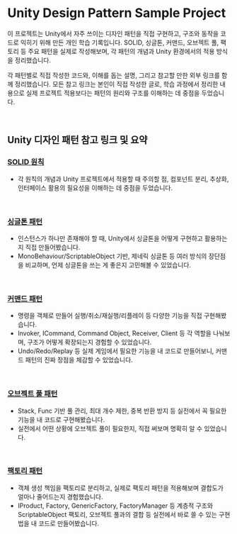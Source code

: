 # Unity Design Pattern Sample Project

이 프로젝트는 Unity에서 자주 쓰이는 디자인 패턴을 직접 구현하고, 구조와 동작을 코드로 익히기 위해 만든 개인 학습 기록입니다.
SOLID, 싱글톤, 커맨드, 오브젝트 풀, 팩토리 등 주요 패턴을 실제로 작성해보며, 각 패턴의 개념과 Unity 환경에서의 적용 방식을 정리했습니다.

각 패턴별로 직접 작성한 코드와, 이해를 돕는 설명, 그리고 참고할 만한 외부 링크를 함께 정리했습니다.
모든 참고 링크는 본인이 직접 작성한 글로, 학습 과정에서 정리한 내용으로 실제 프로젝트 적용보다는 패턴의 원리와 구조를 이해하는 데 중점을 두었습니다.

<br>

## Unity 디자인 패턴 참고 링크 및 요약

### [SOLID 원칙](https://velog.io/@seojunpyo/Unity-%EB%94%94%EC%9E%90%EC%9D%B8-%ED%8C%A8%ED%84%B4-SOLID-%EC%9B%90%EC%B9%99)
- 각 원칙의 개념과 Unity 프로젝트에서 적용할 때 주의할 점, 컴포넌트 분리, 추상화, 인터페이스 활용의 필요성을 이해하는 데 중점을 두었습니다.
	
<br>

### [싱글톤 패턴](https://velog.io/@seojunpyo/Unity-%EB%94%94%EC%9E%90%EC%9D%B8-%ED%8C%A8%ED%84%B4-%EC%8B%B1%EA%B8%80%ED%86%A4)
- 인스턴스가 하나만 존재해야 할 때, Unity에서 싱글톤을 어떻게 구현하고 활용하는지 직접 만들어봤습니다.
- MonoBehaviour/ScriptableObject 기반, 제네릭 싱글톤 등 여러 방식의 장단점을 비교하며, 언제 싱글톤을 쓰는 게 좋은지 고민해볼 수 있었습니다.

<br>

### [커맨드 패턴](https://velog.io/@seojunpyo/Unity-%EB%94%94%EC%9E%90%EC%9D%B8-%ED%8C%A8%ED%84%B4-%EC%BB%A4%EB%A7%A8%EB%93%9C-%ED%8C%A8%ED%84%B4)
- 명령을 객체로 만들어 실행/취소/재실행/리플레이 등 다양한 기능을 직접 구현해봤습니다.
- Invoker, ICommand, Command Object, Receiver, Client 등 각 역할을 나눠보며, 구조가 어떻게 확장되는지 경험할 수 있었습니다.
- Undo/Redo/Replay 등 실제 게임에서 필요한 기능을 내 코드로 만들어보니, 커맨드 패턴의 진짜 장점을 체감할 수 있었습니다.

 <br>
   
### [오브젝트 풀 패턴](https://velog.io/@seojunpyo/Unity-%EB%94%94%EC%9E%90%EC%9D%B8-%ED%8C%A8%ED%84%B4-%EC%98%A4%EB%B8%8C%EC%A0%9D%ED%8A%B8-%ED%92%80-%ED%8C%A9%ED%86%A0%EB%A6%AC)
- Stack, Func<T> 기반 풀 관리, 최대 개수 제한, 중복 반환 방지 등 실전에서 꼭 필요한 기능을 내 코드로 구현해봤습니다.
- 실전에서 어떤 상황에 오브젝트 풀이 필요한지, 직접 써보며 명확히 알 수 있었습니다.

<br>

### [팩토리 패턴](https://velog.io/@seojunpyo/Unity-%EB%94%94%EC%9E%90%EC%9D%B8-%ED%8C%A8%ED%84%B4-%ED%8C%A9%ED%86%A0%EB%A6%AC-%ED%8C%A8%ED%84%B4-043pq0e6)
- 객체 생성 책임을 팩토리로 분리하고, 실제로 팩토리 패턴을 적용해보며 결합도가 얼마나 줄어드는지 경험했습니다.
- IProduct, Factory, GenericFactory, FactoryManager 등 계층적 구조와 ScriptableObject 팩토리, 오브젝트 풀과의 결합 등 실전에서 바로 쓸 수 있는 구현법을 내 코드로 만들어봤습니다.
